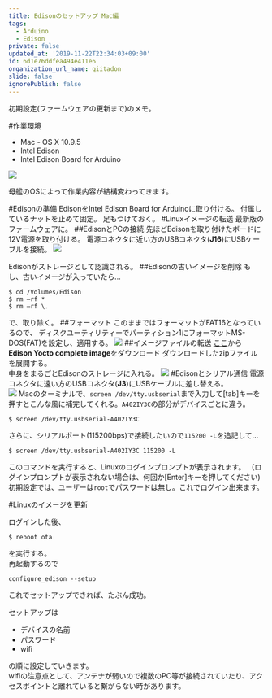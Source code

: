 ```yaml
---
title: Edisonのセットアップ Mac編
tags:
  - Arduino
  - Edison
private: false
updated_at: '2019-11-22T22:34:03+09:00'
id: 6d1e76ddfea494e411e6
organization_url_name: qiitadon
slide: false
ignorePublish: false
---
```


初期設定(ファームウェアの更新まで)のメモ。

#作業環境

+ Mac - OS X 10.9.5
+ Intel Edison
+ Intel Edison Board for Arduino

![](http://cdn-ak.f.st-hatena.com/images/fotolife/k/kjktk/20141028/20141028050722.jpg)


母艦のOSによって作業内容が結構変わってきます。  

#Edisonの準備
EdisonをIntel Edison Board for Arduinoに取り付ける。
付属しているナットを止めて固定。
足もつけておく。
#Linuxイメージの転送
最新版のファームウェアに。
##EdisonとPCの接続
先ほどEdisonを取り付けたボードに12V電源を取り付ける。
電源コネクタに近い方のUSBコネクタ(<b>J16</b>)にUSBケーブルを接続。
![](http://cdn-ak.f.st-hatena.com/images/fotolife/k/kjktk/20141028/20141028050908.jpg)

Edisonがストレージとして認識される。 
##Edisonの古いイメージを削除
もし、古いイメージが入っていたら...

```
$ cd /Volumes/Edison
$ rm –rf *
$ rm –rf \.
```
で、取り除く。
##フォーマット
このままではフォーマットがFAT16となっているので、
ディスクユーティリティーでパーティション1にフォーマットMS-DOS(FAT)を設定し、適用する。
![](http://cdn-ak.f.st-hatena.com/images/fotolife/k/kjktk/20141028/20141028045041.png)
##イメージファイルの転送
[ここ](https://communities.intel.com/docs/DOC-23242)から**Edison Yocto complete image**をダウンロード
ダウンロードしたzipファイルを展開する。  
中身をまるごとEdisonのストレージに入れる。
![](http://cdn-ak.f.st-hatena.com/images/fotolife/k/kjktk/20141028/20141028055404.png)
#Edisonとシリアル通信
電源コネクタに遠い方のUSBコネクタ(**J3**)にUSBケーブルに差し替える。  
![](http://cdn-ak.f.st-hatena.com/images/fotolife/k/kjktk/20141028/20141028051144.jpg)
Macのターミナルで、`screen /dev/tty.usbserial`まで入力して[tab]キーを押すとこんな風に補完してくれる。`A402IY3C`の部分がデバイスごとに違う。    

```
$ screen /dev/tty.usbserial-A402IY3C
```

さらに、シリアルポート(115200bps)で接続したいので`115200 -L`を追記して...

```
$ screen /dev/tty.usbserial-A402IY3C 115200 -L
```

このコマンドを実行すると、Linuxのログインプロンプトが表示されます。
（ログインプロンプトが表示されない場合は、何回か[Enter]キーを押してください)  
初期設定では、ユーザーは`root`でパスワードは無し。これでログイン出来ます。

#Linuxのイメージを更新

ログインした後、

```
$ reboot ota
```

を実行する。  
再起動するので

```
configure_edison --setup
```

これでセットアップできれば、たぶん成功。  

セットアップは

+ デバイスの名前
+ パスワード
+ wifi

の順に設定していきます。  
wifiの注意点として、アンテナが弱いので複数のPC等が接続されていたり、アクセスポイントと離れていると繋がらない時があります。
